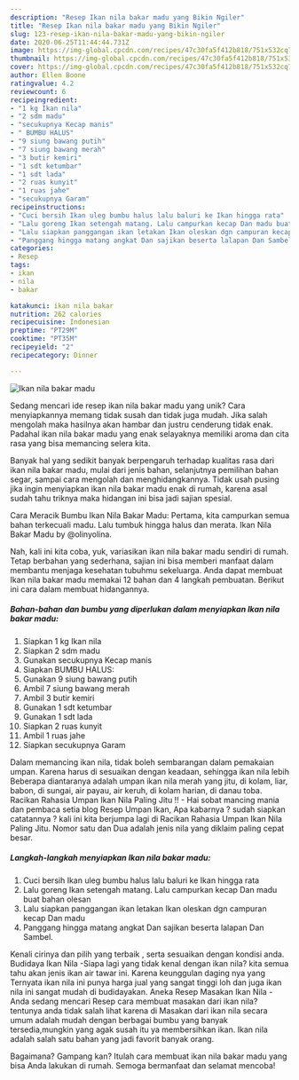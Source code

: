 ```yaml
---
description: "Resep Ikan nila bakar madu yang Bikin Ngiler"
title: "Resep Ikan nila bakar madu yang Bikin Ngiler"
slug: 123-resep-ikan-nila-bakar-madu-yang-bikin-ngiler
date: 2020-06-25T11:44:44.731Z
image: https://img-global.cpcdn.com/recipes/47c30fa5f412b818/751x532cq70/ikan-nila-bakar-madu-foto-resep-utama.jpg
thumbnail: https://img-global.cpcdn.com/recipes/47c30fa5f412b818/751x532cq70/ikan-nila-bakar-madu-foto-resep-utama.jpg
cover: https://img-global.cpcdn.com/recipes/47c30fa5f412b818/751x532cq70/ikan-nila-bakar-madu-foto-resep-utama.jpg
author: Ellen Boone
ratingvalue: 4.2
reviewcount: 6
recipeingredient:
- "1 kg Ikan nila"
- "2 sdm madu"
- "secukupnya Kecap manis"
- " BUMBU HALUS"
- "9 siung bawang putih"
- "7 siung bawang merah"
- "3 butir kemiri"
- "1 sdt ketumbar"
- "1 sdt lada"
- "2 ruas kunyit"
- "1 ruas jahe"
- "secukupnya Garam"
recipeinstructions:
- "Cuci bersih Ikan uleg bumbu halus lalu baluri ke Ikan hingga rata"
- "Lalu goreng Ikan setengah matang. Lalu campurkan kecap Dan madu buat bahan olesan"
- "Lalu siapkan panggangan ikan letakan Ikan oleskan dgn campuran kecap Dan madu"
- "Panggang hingga matang angkat Dan sajikan beserta lalapan Dan Sambel."
categories:
- Resep
tags:
- ikan
- nila
- bakar

katakunci: ikan nila bakar 
nutrition: 262 calories
recipecuisine: Indonesian
preptime: "PT29M"
cooktime: "PT35M"
recipeyield: "2"
recipecategory: Dinner

---
```



![Ikan nila bakar madu](https://img-global.cpcdn.com/recipes/47c30fa5f412b818/751x532cq70/ikan-nila-bakar-madu-foto-resep-utama.jpg)

Sedang mencari ide resep ikan nila bakar madu yang unik? Cara menyiapkannya memang tidak susah dan tidak juga mudah. Jika salah mengolah maka hasilnya akan hambar dan justru cenderung tidak enak. Padahal ikan nila bakar madu yang enak selayaknya memiliki aroma dan cita rasa yang bisa memancing selera kita.

Banyak hal yang sedikit banyak berpengaruh terhadap kualitas rasa dari ikan nila bakar madu, mulai dari jenis bahan, selanjutnya pemilihan bahan segar, sampai cara mengolah dan menghidangkannya. Tidak usah pusing jika ingin menyiapkan ikan nila bakar madu enak di rumah, karena asal sudah tahu triknya maka hidangan ini bisa jadi sajian spesial.

Cara Meracik Bumbu Ikan Nila Bakar Madu: Pertama, kita campurkan semua bahan terkecuali madu. Lalu tumbuk hingga halus dan merata. Ikan Nila Bakar Madu by @olinyolina.


Nah, kali ini kita coba, yuk, variasikan ikan nila bakar madu sendiri di rumah. Tetap berbahan yang sederhana, sajian ini bisa memberi manfaat dalam membantu menjaga kesehatan tubuhmu sekeluarga. Anda dapat membuat Ikan nila bakar madu memakai 12 bahan dan 4 langkah pembuatan. Berikut ini cara dalam membuat hidangannya.

<!--inarticleads1-->

##### Bahan-bahan dan bumbu yang diperlukan dalam menyiapkan Ikan nila bakar madu:

1. Siapkan 1 kg Ikan nila
1. Siapkan 2 sdm madu
1. Gunakan secukupnya Kecap manis
1. Siapkan  BUMBU HALUS:
1. Gunakan 9 siung bawang putih
1. Ambil 7 siung bawang merah
1. Ambil 3 butir kemiri
1. Gunakan 1 sdt ketumbar
1. Gunakan 1 sdt lada
1. Siapkan 2 ruas kunyit
1. Ambil 1 ruas jahe
1. Siapkan secukupnya Garam


Dalam memancing ikan nila, tidak boleh sembarangan dalam pemakaian umpan. Karena harus di sesuaikan dengan keadaan, sehingga ikan nila lebih Beberapa diantaranya adalah umpan ikan nila merah yang jitu, di kolam, liar, babon, di sungai, air payau, air keruh, di kolam harian, di danau toba. Racikan Rahasia Umpan Ikan Nila Paling Jitu !! - Hai sobat mancing mania dan pembaca setia blog Resep Umpan Ikan, Apa kabarnya ? sudah siapkan catatannya ? kali ini kita berjumpa lagi di Racikan Rahasia Umpan Ikan Nila Paling Jitu. Nomor satu dan Dua adalah jenis nila yang diklaim paling cepat besar. 

<!--inarticleads2-->

##### Langkah-langkah menyiapkan Ikan nila bakar madu:

1. Cuci bersih Ikan uleg bumbu halus lalu baluri ke Ikan hingga rata
1. Lalu goreng Ikan setengah matang. Lalu campurkan kecap Dan madu buat bahan olesan
1. Lalu siapkan panggangan ikan letakan Ikan oleskan dgn campuran kecap Dan madu
1. Panggang hingga matang angkat Dan sajikan beserta lalapan Dan Sambel.


Kenali cirinya dan pilih yang terbaik , serta sesuaikan dengan kondisi anda. Budidaya Ikan Nila -Siapa lagi yang tidak kenal dengan ikan nila? kita semua tahu akan jenis ikan air tawar ini. Karena keunggulan daging nya yang Ternyata ikan nila ini punya harga jual yang sangat tinggi loh dan juga ikan nila ini sangat mudah di budidayakan. Aneka Resep Masakan Ikan Nila - Anda sedang mencari Resep cara membuat masakan dari ikan nila? tentunya anda tidak salah lihat karena di Masakan dari ikan nila secara umum adalah mudah dengan berbagai bumbu yang banyak tersedia,mungkin yang agak susah itu ya membersihkan ikan. Ikan nila adalah salah satu bahan yang jadi favorit banyak orang. 

Bagaimana? Gampang kan? Itulah cara membuat ikan nila bakar madu yang bisa Anda lakukan di rumah. Semoga bermanfaat dan selamat mencoba!
